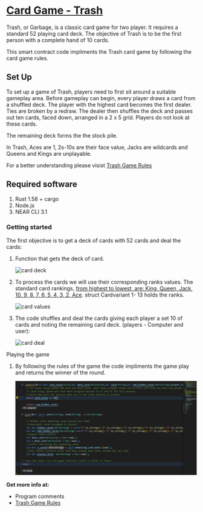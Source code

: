 # [Card  Game - Trash](https://playingcarddecks.com/blogs/how-to-play/trash-game-rules)


Trash, or Garbage, is a classic card game for two player. It requires a standard 52 playing card deck. The objective of Trash is to be the first person with a complete hand of 10 cards.

This smart contract code impliments the Trash card game by following the card game rules.


## Set Up
To set up a game of Trash, players need to first sit around a suitable gameplay area. Before gameplay can begin, every player draws a card from a shuffled deck. The player with the highest card becomes the first dealer. Ties are broken by a redraw. The dealer then shuffles the deck and passes out ten cards, faced down, arranged in a 2 x 5 grid. Players do not look at these cards.

The remaining deck forms the the stock pile.

In Trash, Aces are 1, 2s-10s are their face value, Jacks are wildcards and Queens and Kings are unplayable.

For a better understanding please visist [Trash Game Rules](https://playingcarddecks.com/blogs/how-to-play/trash-game-rules)


## Required software

1. Rust 1.58 + cargo
2. Node.js
3. NEAR CLI 3.1

### Getting started

The first objective  is to get a deck of cards with 52 cards and deal the cards:

1. Function that gets the deck of card.

    ![card deck](https://github.com/Kagwep/Card-Game-Trash/deck.PNg)

2. To process the cards we will use their corresponding ranks values. The standard card rankings, [from highest to lowest, are: King, Queen, Jack, 10, 9, 8, 7, 6, 5, 4, 3, 2, Ace](https://www.pokerzone.com/dictionary/ranks). struct Cardvariant 1- 13 holds the ranks.

    ![card values](https://github.com/Kagwep/Card-Game-Trash/valvec.PNg)

3. The code shuffles and deal the cards giving each player a set 10 of cards and noting the remaining card deck. (players - Computer and user):

    ![card deal](https://github.com/Kagwep/Card-Game-Trash/vsdr.PNg)

Playing the game 

 1. By following the rules of the game the code impliments the game play and returns the winner of the round.
 

    ![card deal](/fedts.PNg)

**Get more info at:**

* Program comments
* [Trash Game Rules
](https://playingcarddecks.com/blogs/how-to-play/trash-game-rules)

